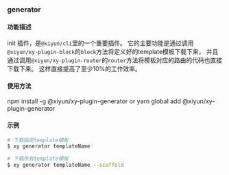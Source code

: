 ### generator

#### 功能描述

init 插件，是`@xiyun/cli`里的一个重要插件。
它的主要功能是通过调用`@xiyun/xy-plugin-block`的`block`方法将定义好的template模板下载下来，
并且通过调用`@xiyun/xy-plugin-router`的`router`方法将模板对应的路由的代码也直接下载下来。
这样直接提高了至少10%的工作效率。

#### 使用方法

npm install -g @xiyun/xy-plugin-generator
or
yarn global add @xiyun/xy-plugin-generator

#### 示例
```bash
# 下载指定template模板
$ xy generator templateName

# 下载所有template模板
$ xy generator templateName --scaffold
```

